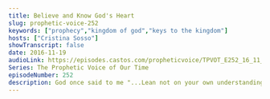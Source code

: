 ```yaml
---
title: Believe and Know God's Heart
slug: prophetic-voice-252
keywords: ["prophecy","kingdom of god","keys to the kingdom"]
hosts: ["Cristina Sosso"]
showTranscript: false
date: 2016-11-19
audioLink: https://episodes.castos.com/propheticvoice/TPVOT_E252_16_11_19-20_Believe_and_Know_God%27s_Heart.mp3
Series: The Prophetic Voice of Our Time
episodeNumber: 252
description: God once said to me "...Lean not on your own understanding, but in all your ways acknowledge Me, and I will direct your path." When God... told me that..., it means that a lot of things that He will open up or give me a revelation [of] is something that I have not encountered before or have not done before...
---
```


